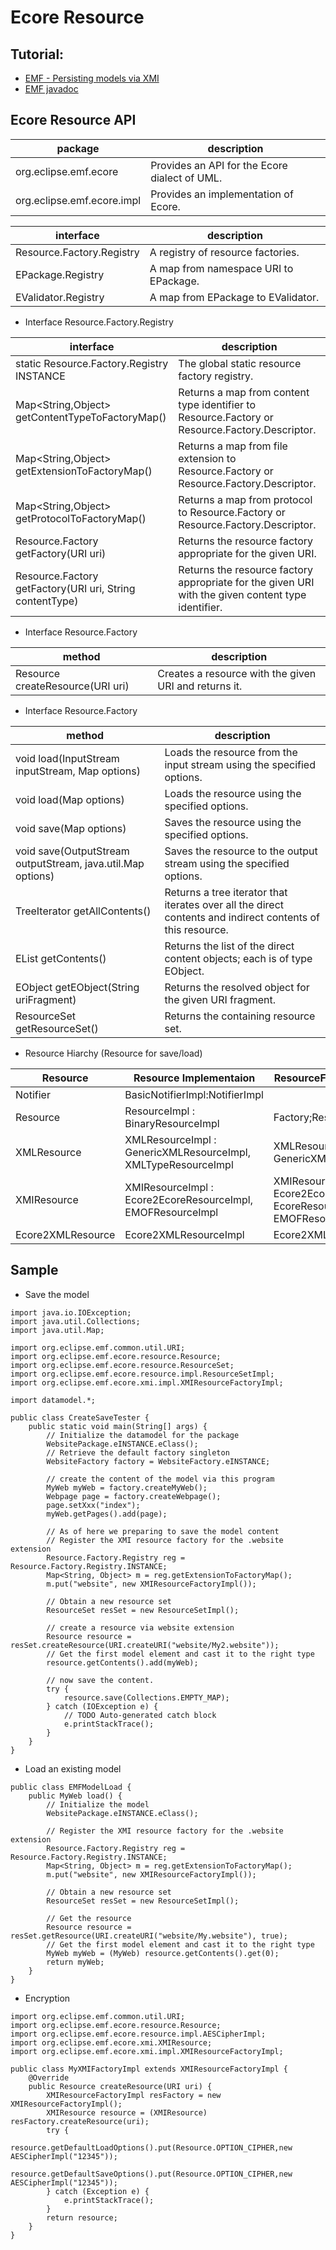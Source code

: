 # Ecore Resource

## Tutorial:
- [EMF - Persisting models via XMI](https://www.vogella.com/tutorials/EclipseEMFPersistence/article.html)
- [EMF javadoc](https://download.eclipse.org/modeling/emf/emf/javadoc/2.7.0/overview-summary.html)

## Ecore Resource API

| package | description |
|---------|-------------|
|org.eclipse.emf.ecore 	| Provides an API for the Ecore dialect of UML.|
|org.eclipse.emf.ecore.impl |	Provides an implementation of Ecore.|


| interface | description |
|-----------|-------------|
|Resource.Factory.Registry |	A registry of resource factories.|
|EPackage.Registry |	A map from namespace URI to EPackage.|
|EValidator.Registry |	A map from EPackage to EValidator.|

- Interface Resource.Factory.Registry

| interface | description |
|-----------|-------------|
| static Resource.Factory.Registry 	INSTANCE | The global static resource factory registry. |
|Map<String,Object> 	getContentTypeToFactoryMap() |   Returns a map from content type identifier to Resource.Factory or Resource.Factory.Descriptor.|
|Map<String,Object> 	getExtensionToFactoryMap() |     Returns a map from file extension to Resource.Factory or Resource.Factory.Descriptor.|
|Map<String,Object> 	getProtocolToFactoryMap()| Returns a map from protocol to Resource.Factory or Resource.Factory.Descriptor.|
|Resource.Factory 	getFactory(URI uri) |      Returns the resource factory appropriate for the given URI.|
|Resource.Factory 	getFactory(URI uri, String contentType) |    Returns the resource factory appropriate for the given URI with the given content type identifier.|

- Interface Resource.Factory

| method    | description |
|-----------|-------------|
|  Resource 	createResource(URI uri) |  Creates a resource with the given URI and returns it. |

- Interface Resource.Factory

| method    | description |
|-----------|-------------|
| void 	load(InputStream inputStream, Map<?,?> options) | Loads the resource from the input stream using the specified options.|
| void 	load(Map<?,?> options)| Loads the resource using the specified options.|
| void 	save(Map<?,?> options) | Saves the resource using the specified options.|
| void 	save(OutputStream outputStream, java.util.Map<?,?> options)|Saves the resource to the output stream using the specified options.|
| TreeIterator<EObject>	getAllContents() | Returns a tree iterator that iterates over all the direct contents and indirect contents of this resource.|
| EList<EObject> 	getContents() |  Returns the list of the direct content objects; each is of type EObject.|
| EObject	getEObject(String uriFragment) |    Returns the resolved object for the given URI fragment.|
| ResourceSet 	getResourceSet()|  Returns the containing resource set.|
  
          


- Resource Hiarchy (Resource for save/load)
  
| Resource  | Resource Implementaion | ResourceFactory Implementation|
|-----------|------------------------|-------------------------------|
|Notifier   |BasicNotifierImpl:NotifierImpl |
|Resource   |ResourceImpl : BinaryResourceImpl| Factory;ResourceFactoryImpl |
|XMLResource |XMLResourceImpl : GenericXMLResourceImpl, XMLTypeResourceImpl|XMLResourceFactoryImpl; GenericXMLResourceFactoryImpl|
|XMIResource |XMIResourceImpl : Ecore2EcoreResourceImpl, EMOFResourceImpl|XMIResourceFactoryImpl : Ecore2EcoreResourceFactoryImpl, EcoreResourceFactoryImpl, EMOFResourceFactoryImpl|
|Ecore2XMLResource| Ecore2XMLResourceImpl|Ecore2XMLResourceFactoryImpl|
  

## Sample
- Save the model
```
import java.io.IOException;
import java.util.Collections;
import java.util.Map;

import org.eclipse.emf.common.util.URI;
import org.eclipse.emf.ecore.resource.Resource;
import org.eclipse.emf.ecore.resource.ResourceSet;
import org.eclipse.emf.ecore.resource.impl.ResourceSetImpl;
import org.eclipse.emf.ecore.xmi.impl.XMIResourceFactoryImpl;

import datamodel.*;

public class CreateSaveTester {
    public static void main(String[] args) {
        // Initialize the datamodel for the package
        WebsitePackage.eINSTANCE.eClass();
        // Retrieve the default factory singleton
        WebsiteFactory factory = WebsiteFactory.eINSTANCE;

        // create the content of the model via this program
        MyWeb myWeb = factory.createMyWeb();
        Webpage page = factory.createWebpage();
        page.setXxx("index");
        myWeb.getPages().add(page);

        // As of here we preparing to save the model content
        // Register the XMI resource factory for the .website extension
        Resource.Factory.Registry reg = Resource.Factory.Registry.INSTANCE;
        Map<String, Object> m = reg.getExtensionToFactoryMap();
        m.put("website", new XMIResourceFactoryImpl());

        // Obtain a new resource set
        ResourceSet resSet = new ResourceSetImpl();

        // create a resource via website extension
        Resource resource = resSet.createResource(URI.createURI("website/My2.website"));
        // Get the first model element and cast it to the right type
        resource.getContents().add(myWeb);

        // now save the content.
        try {
            resource.save(Collections.EMPTY_MAP);
        } catch (IOException e) {
            // TODO Auto-generated catch block
            e.printStackTrace();
        }
    }
}
```
- Load an existing model
```
public class EMFModelLoad {
    public MyWeb load() {
        // Initialize the model
        WebsitePackage.eINSTANCE.eClass();

        // Register the XMI resource factory for the .website extension
        Resource.Factory.Registry reg = Resource.Factory.Registry.INSTANCE;
        Map<String, Object> m = reg.getExtensionToFactoryMap();
        m.put("website", new XMIResourceFactoryImpl());

        // Obtain a new resource set
        ResourceSet resSet = new ResourceSetImpl();

        // Get the resource
        Resource resource = resSet.getResource(URI.createURI("website/My.website"), true);
        // Get the first model element and cast it to the right type
        MyWeb myWeb = (MyWeb) resource.getContents().get(0);
        return myWeb;
    }
}
```
- Encryption
```
import org.eclipse.emf.common.util.URI;
import org.eclipse.emf.ecore.resource.Resource;
import org.eclipse.emf.ecore.resource.impl.AESCipherImpl;
import org.eclipse.emf.ecore.xmi.XMIResource;
import org.eclipse.emf.ecore.xmi.impl.XMIResourceFactoryImpl;

public class MyXMIFactoryImpl extends XMIResourceFactoryImpl {
    @Override
    public Resource createResource(URI uri) {
        XMIResourceFactoryImpl resFactory = new XMIResourceFactoryImpl();
        XMIResource resource = (XMIResource) resFactory.createResource(uri);
        try {
            resource.getDefaultLoadOptions().put(Resource.OPTION_CIPHER,new AESCipherImpl("12345"));
            resource.getDefaultSaveOptions().put(Resource.OPTION_CIPHER,new AESCipherImpl("12345"));
        } catch (Exception e) {
            e.printStackTrace();
        }
        return resource;
    }
}
```
